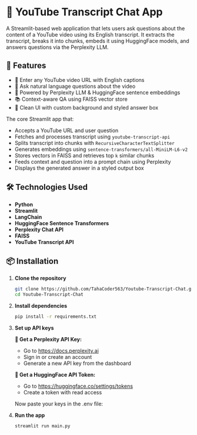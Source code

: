 # 🎥 YouTube Transcript Chat App

A Streamlit-based web application that lets users ask questions about the content of a YouTube video using its English transcript. It extracts the transcript, breaks it into chunks, embeds it using HuggingFace models, and answers questions via the Perplexity LLM.

## 🚀 Features

- 🔗 Enter any YouTube video URL with English captions
- 🤖 Ask natural language questions about the video
- 🧠 Powered by Perplexity LLM & HuggingFace sentence embeddings
- 📚 Context-aware QA using FAISS vector store
- 🎨 Clean UI with custom background and styled answer box

The core Streamlit app that:
- Accepts a YouTube URL and user question
- Fetches and processes transcript using `youtube-transcript-api`
- Splits transcript into chunks with `RecursiveCharacterTextSplitter`
- Generates embeddings using `sentence-transformers/all-MiniLM-L6-v2`
- Stores vectors in FAISS and retrieves top `k` similar chunks
- Feeds context and question into a prompt chain using Perplexity
- Displays the generated answer in a styled output box

## 🛠️ Technologies Used

- **Python**
- **Streamlit**
- **LangChain**
- **HuggingFace Sentence Transformers**
- **Perplexity Chat API**
- **FAISS**
- **YouTube Transcript API**

## 📦 Installation

1. **Clone the repository**
   ```bash
   git clone https://github.com/TahaCoder563/Youtube-Transcript-Chat.git
   cd Youtube-Transcript-Chat
2. **Install dependencies**
   ```bash
   pip install -r requirements.txt
3. **Set up API keys**
   
   **🔑 Get a Perplexity API Key:**
    * Go to https://docs.perplexity.ai
    *  Sign in or create an account
    *  Generate a new API key from the dashboard

   **🔑 Get a HuggingFace API Token:**
    * Go to https://huggingface.co/settings/tokens
    * Create a token with read access
   
   Now paste your keys in the .env file:
  
4. **Run the app**
   ```bash
   streamlit run main.py
